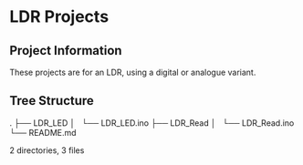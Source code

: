 # LDR Projects

## Project Information
These projects are for an LDR, using a digital or analogue variant. 

## Tree Structure
.
├── LDR_LED
│   └── LDR_LED.ino
├── LDR_Read
│   └── LDR_Read.ino
└── README.md

2 directories, 3 files
